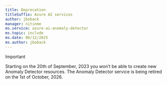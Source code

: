 ```yaml
---
title: Deprecation
titleSuffix: Azure AI services
author: jboback
manager: nitinme
ms.service: azure-ai-anomaly-detector
ms.topic: include
ms.date: 06/12/2025
ms.author: jboback
---
```


> [!IMPORTANT]
> Starting on the 20th of September, 2023 you won’t be able to create new Anomaly Detector resources. The Anomaly Detector service is being retired on the 1st of October, 2026.